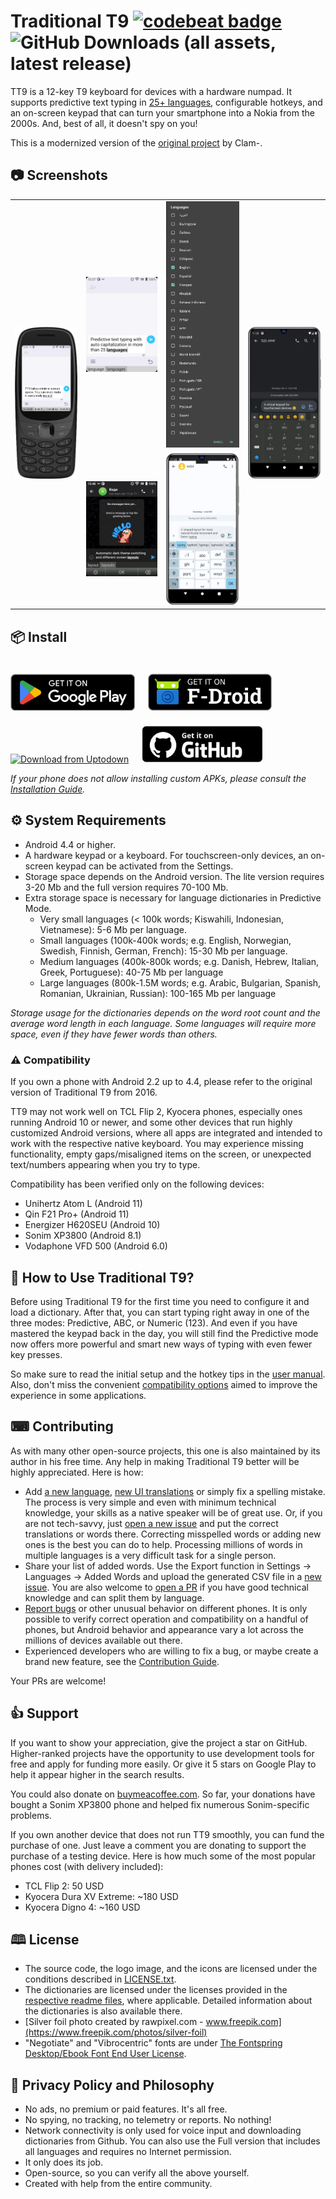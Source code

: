 # Traditional T9 [![codebeat badge](https://codebeat.co/badges/f7ab222f-4c5d-4b79-b1c8-401eea79c206)](https://codebeat.co/projects/github-com-sspanak-tt9-master) ![GitHub Downloads (all assets, latest release)](https://img.shields.io/github/downloads/sspanak/tt9/latest/total)

TT9 is a 12-key T9 keyboard for devices with a hardware numpad. It supports predictive text typing in [25+ languages](app/languages/definitions), configurable hotkeys, and an on-screen keypad that can turn your smartphone into a Nokia from the 2000s. And, best of all, it doesn't spy on you!

This is a modernized version of the [original project](https://github.com/Clam-/TraditionalT9) by Clam-.

## 📷 Screenshots
<table>
    <tr>
        <td rowspan="2"> <img src="screenshots/3.png"> </td>
        <td> <img src="screenshots/1.png"> </td>
        <td> <img src="screenshots/5.png"> </td>
        <td rowspan="2"> <img src="screenshots/4.png"> </td>
    </tr>
    <tr>
        <td> <img src="screenshots/2.png"> </td>
        <td> <img src="screenshots/6.png"> </td>
    </tr>
</table>

## 📦 Install

[<img src="docs/badges/google.png" alt="Download from Play Store" height="59">](https://play.google.com/store/apps/details?id=io.github.sspanak.tt9)&nbsp;&nbsp;&nbsp;&nbsp;
![](docs/badges/80-height.png)[<img src="docs/badges/f-droid.png" alt="Download from F-Droid" height="59">](https://f-droid.org/app/io.github.sspanak.tt9)&nbsp;&nbsp;&nbsp;&nbsp;
![](docs/badges/80-height.png)[<img src="https://stc.utdstc.com/img/mediakit/download-gio-big.png" alt="Download from Uptodown" height="59">](https://io-github-sspanak-tt9.en.uptodown.com/android)&nbsp;&nbsp;&nbsp;&nbsp;
![](docs/badges/80-height.png)[<img src="docs/badges/github.png" alt="Download from GitHub" height="59">](https://github.com/sspanak/tt9/releases/latest)
![](docs/badges/80-height.png)

_If your phone does not allow installing custom APKs, please consult the [Installation Guide](docs/installation.md)._

## ⚙️ System Requirements
- Android 4.4 or higher.
- A hardware keypad or a keyboard. For touchscreen-only devices, an on-screen keypad can be activated from the Settings.
- Storage space depends on the Android version. The lite version requires 3-20 Mb and the full version requires 70-100 Mb.
- Extra storage space is necessary for language dictionaries in Predictive Mode.
    - Very small languages (< 100k words; Kiswahili, Indonesian, Vietnamese): 5-6 Mb per language.
    - Small languages (100k-400k words; e.g. English, Norwegian, Swedish, Finnish, German, French): 15-30 Mb per language.
    - Medium languages (400k-800k words; e.g. Danish, Hebrew, Italian, Greek, Portuguese): 40-75 Mb per language
    - Large languages (800k-1.5M words; e.g. Arabic, Bulgarian, Spanish, Romanian, Ukrainian, Russian): 100-165 Mb per language

_Storage usage for the dictionaries depends on the word root count and the average word length in each language. Some languages will require more space, even if they have fewer words than others._

### ⚠️ Compatibility
If you own a phone with Android 2.2 up to 4.4, please refer to the original version of Traditional T9 from 2016.

TT9 may not work well on TCL Flip 2, Kyocera phones, especially ones running Android 10 or newer, and some other devices that run highly customized Android versions, where all apps are integrated and intended to work with the respective native keyboard. You may experience missing functionality, empty gaps/misaligned items on the screen, or unexpected text/numbers appearing when you try to type.

Compatibility has been verified only on the following devices:
- Unihertz Atom L (Android 11)
- Qin F21 Pro+ (Android 11)
- Energizer H620SEU (Android 10)
- Sonim XP3800 (Android 8.1)
- Vodaphone VFD 500 (Android 6.0)

## 🤔 How to Use Traditional T9?
Before using Traditional T9 for the first time you need to configure it and load a dictionary. After that, you can start typing right away in one of the three modes: Predictive, ABC, or Numeric (123). And even if you have mastered the keypad back in the day, you will still find the Predictive mode now offers more powerful and smart new ways of typing with even fewer key presses.

So make sure to read the initial setup and the hotkey tips in the [user manual](docs/user-manual.md). Also, don't miss the convenient [compatibility options](docs/user-manual.md#compatibility-options--troubleshooting) aimed to improve the experience in some applications.

## ⌨ Contributing
As with many other open-source projects, this one is also maintained by its author in his free time. Any help in making Traditional T9 better will be highly appreciated. Here is how:
- Add [a new language](CONTRIBUTING.md#adding-a-new-language), [new UI translations](CONTRIBUTING.md#translating-the-ui) or simply fix a spelling mistake. The process is very simple and even with minimum technical knowledge, your skills as a native speaker will be of great use. Or, if you are not tech-savvy, just [open a new issue](https://github.com/sspanak/tt9/issues) and put the correct translations or words there. Correcting misspelled words or adding new ones is the best you can do to help. Processing millions of words in multiple languages is a very difficult task for a single person.
- Share your list of added words. Use the Export function in Settings → Languages → Added Words and upload the generated CSV file in a [new issue](https://github.com/sspanak/tt9/issues). You are also welcome to [open a PR](https://github.com/sspanak/tt9/pulls) if you have good technical knowledge and can split them by language.
- [Report bugs](https://github.com/sspanak/tt9/issues) or other unusual behavior on different phones. It is only possible to verify correct operation and compatibility on a handful of phones, but Android behavior and appearance vary a lot across the millions of devices available out there.
- Experienced developers who are willing to fix a bug, or maybe create a brand new feature, see the [Contribution Guide](CONTRIBUTING.md).

Your PRs are welcome!

## 👍 Support
If you want to show your appreciation, give the project a star on GitHub. Higher-ranked projects have the opportunity to use development tools for free and apply for funding more easily. Or give it 5 stars on Google Play to help it appear higher in the search results.

You could also donate on [buymeacoffee.com](https://www.buymeacoffee.com/sspanak). So far, your donations have bought a Sonim XP3800 phone and helped fix numerous Sonim-specific problems.

If you own another device that does not run TT9 smoothly, you can fund the purchase of one. Just leave a comment you are donating to support the purchase of a testing device. Here is how much some of the most popular phones cost (with delivery included):
- TCL Flip 2: 50 USD
- Kyocera Dura XV Extreme: ~180 USD
- Kyocera Digno 4: ~160 USD

## 🕮 License
- The source code, the logo image, and the icons are licensed under the conditions described in [LICENSE.txt](LICENSE.txt).
- The dictionaries are licensed under the licenses provided in the [respective readme files](docs/dictionaries), where applicable. Detailed information about the dictionaries is also available there.
- [Silver foil photo created by rawpixel.com - www.freepik.com](https://www.freepik.com/photos/silver-foil)
- "Negotiate" and "Vibrocentric" fonts are under [The Fontspring Desktop/Ebook Font End User License](docs/desktop-ebook-EULA-1.8.txt).

## 💪 Privacy Policy and Philosophy
- No ads, no premium or paid features. It's all free.
- No spying, no tracking, no telemetry or reports. No nothing!
- Network connectivity is only used for voice input and downloading dictionaries from Github. You can also use the Full version that includes all languages and requires no Internet permission.
- It only does its job.
- Open-source, so you can verify all the above yourself.
- Created with help from the entire community.

